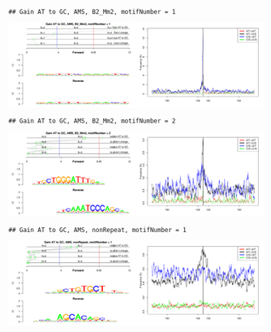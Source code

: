

```
## Gain AT to GC, AMS, B2_Mm2, motifNumber = 1
```

![plot of chunk motifPValues](figure/motifPValues1.png) 

```
## Gain AT to GC, AMS, B2_Mm2, motifNumber = 2
```

![plot of chunk motifPValues](figure/motifPValues2.png) 

```
## Gain AT to GC, AMS, nonRepeat, motifNumber = 1
```

![plot of chunk motifPValues](figure/motifPValues3.png) 
  
